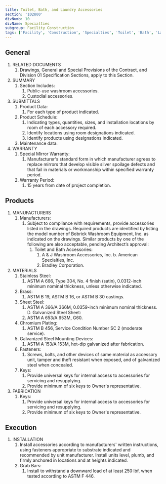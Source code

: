 ```yaml
---
title: Toilet, Bath, and Laundry Accessories
section: '102800'
divNumb: 10
divName: Specialties
subgroup: Facility Construction
tags: ['Facility', 'Construction', 'Specialties', 'Toilet', 'Bath', 'Laundry', 'Accessories']
---
```

## General

1. RELATED DOCUMENTS
   1. Drawings, General and Special Provisions of the Contract, and Division 01 Specification Sections, apply to this Section.
2. SUMMARY
   1. Section Includes:
      1. Public-use washroom accessories.
      2. Custodial accessories.
3. SUBMITTALS
   1. Product Data:
      1. For each type of product indicated.
   2. Product Schedule:
      1. Indicating types, quantities, sizes, and installation locations by room of each accessory required.
      2. Identify locations using room designations indicated.
      3. Identify products using designations indicated. 
   3. Maintenance data.
4. WARRANTY
   1. Special Mirror Warranty:
      1. Manufacturer's standard form in which manufacturer agrees to replace mirrors that develop visible silver spoilage defects and that fail in materials or workmanship within specified warranty period.
   2. Warranty Period:
      1. 15 years from date of project completion. 

## Products

1. MANUFACTURERS
   1. Manufacturers:
      1. Subject to compliance with requirements, provide accessories listed in the drawings. Required products are identified by listing the model number of Bobrick Washroom Equipment, Inc. as indicated on the drawings. Similar products by one of the following are also acceptable, pending Architect’s approval:
         1. Toilet and Bath Accessories:
            1. A & J Washroom Accessories, Inc. b. American Specialties, Inc.
            2. Bradley Corporation.
2. MATERIALS
   1. Stainless Steel:
      1. ASTM A 666, Type 304, No. 4 finish (satin), 0.0312-inch minimum nominal thickness, unless otherwise indicated.
   2. Brass:
      1. ASTM B 19, ASTM B 16, or ASTM B 30 castings.
   3. Sheet Steel:
      1. ASTM A 366/A 366M, 0.0359-inch minimum nominal thickness. D. Galvanized Steel Sheet:
      2. ASTM A 653/A 653M, G60.
   4. Chromium Plating:
      1. ASTM B 456, Service Condition Number SC 2 (moderate service).
   5. Galvanized Steel Mounting Devices:
      1. ASTM A 153/A 153M, hot-dip galvanized after fabrication.
   6. Fasteners:
      1. Screws, bolts, and other devices of same material as accessory unit, tamper and theft resistant when exposed, and of galvanized steel when concealed.
   7. Keys:
      1. Provide universal keys for internal access to accessories for servicing and resupplying.
      2. Provide minimum of six keys to Owner's representative.
3. FABRICATION
   1. Keys:
      1. Provide universal keys for internal access to accessories for servicing and resupplying.
      2. Provide minimum of six keys to Owner's representative. 

## Execution

1. INSTALLATION
   1. Install accessories according to manufacturers' written instructions, using fasteners appropriate to substrate indicated and recommended by unit manufacturer. Install units level, plumb, and firmly anchored in locations and at heights indicated.
   2. Grab Bars:
      1. Install to withstand a downward load of at least 250 lbf, when tested according to ASTM F 446.

